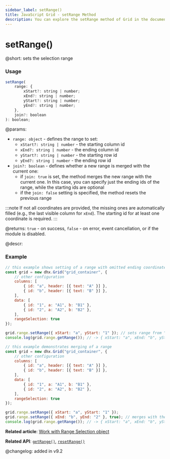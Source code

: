 ```yaml
---
sidebar_label: setRange()
title: JavaScript Grid - setRange Method 
description: You can explore the setRange method of Grid in the documentation of the DHTMLX JavaScript UI library. Browse developer guides and API reference, try out code examples and live demos, and download a free 30-day evaluation version of DHTMLX Suite.
---
```


# setRange()

@short: sets the selection range

### Usage

~~~jsx
setRange(
    range: {
        xStart?: string | number;
        xEnd?: string | number;
        yStart?: string | number;
        yEnd?: string | number;
    },
    join?: boolean
): boolean;
~~~

@params:
- `range: object` - defines the range to set:
	- `xStart?: string | number` - the starting column id
	- `xEnd?: string | number` - the ending column id
	- `yStart?: string | number` - the starting row id
	- `yEnd?: string | number` - the ending row id
- `join?: boolean` - defines whether a new range is merged with the current one:
    - if `join: true` is set, the method merges the new range with the current one. In this case, you can specify just the ending ids of the range, while the starting ids are optional
    - if the `join: false` setting is specified, the method resets the previous range 

:::note
If not all coordinates are provided, the missing ones are automatically filled (e.g., the last visible column for `xEnd`). The starting id for at least one coordinate is required.
:::

@returns:
`true` - on success, `false` - on error, event cancellation, or if the module is disabled.

@descr:
### Example

~~~jsx
// this example shows setting of a range with omitted ending coordinates
const grid = new dhx.Grid("grid_container", {
    // other configuration
    columns: [
        { id: "a", header: [{ text: "A" }] },
        { id: "b", header: [{ text: "B" }] },
    ],
    data: [
        { id: "1", a: "A1", b: "B1" },
        { id: "2", a: "A2", b: "B2" },
    ],
    rangeSelection: true
});

grid.range.setRange({ xStart: "a", yStart: "1" }); // sets range from "a1" to the end
console.log(grid.range.getRange()); // -> { xStart: "a", xEnd: "b", yStart: "1", yEnd: "2" }
~~~

~~~jsx
// this example demonstrates merging of a range
const grid = new dhx.Grid("grid_container", {
    // other configuration
    columns: [
        { id: "a", header: [{ text: "A" }] },
        { id: "b", header: [{ text: "B" }] },
    ],
    data: [
        { id: "1", a: "A1", b: "B1" },
        { id: "2", a: "A2", b: "B2" },
    ],
    rangeSelection: true
});

grid.range.setRange({ xStart: "a", yStart: "1" });
grid.range.setRange({ xEnd: "b", yEnd: "2" }, true); // merges with the current range
console.log(grid.range.getRange()); // -> { xStart: "a", xEnd: "b", yStart: "1", yEnd: "2" }
~~~

**Related article**: [Work with Range Selection object](grid/usage_range_selection.md)

**Related API**: [`getRange()`](grid/api/rangeselection/rangeselection_getrange_method.md),
[`resetRange()`](grid/api/rangeselection/rangeselection_resetrange_method.md)


@changelog:
added in v9.2